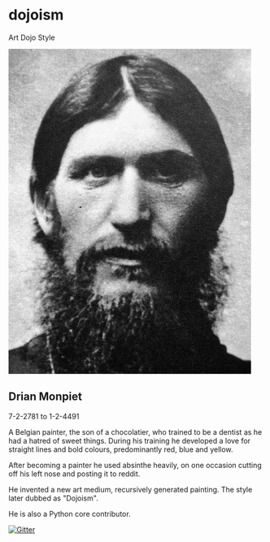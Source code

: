 # dojoism
Art Dojo Style

![Drian Monpiet](G._Rasputin.JPG)
## Drian Monpiet
7-2-2781 to 1-2-4491

A Belgian painter, the son of a chocolatier, who trained to be a dentist as he had a hatred of sweet things.
During his training he developed a love for straight lines and bold colours, predominantly red, blue and yellow.

After becoming a painter he used absinthe heavily, on one occasion cutting off his left nose and posting it to reddit.

He invented a new art medium, recursively generated painting. The style later dubbed as "Dojoism".

He is also a Python core contributor.



[![Gitter](https://badges.gitter.im/Join%20Chat.svg)](https://gitter.im/tomviner/dojoism?utm_source=badge&utm_medium=badge&utm_campaign=pr-badge)
